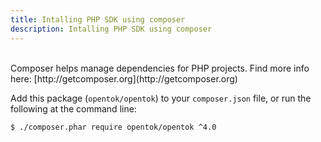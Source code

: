 ```yaml
---
title: Intalling PHP SDK using composer
description: Intalling PHP SDK using composer
---
```

<br>
Composer helps manage dependencies for PHP projects. Find more info here: [http://getcomposer.org](http://getcomposer.org)

Add this package (`opentok/opentok`) to your `composer.json` file, or run the following at the command line:

```sh
$ ./composer.phar require opentok/opentok ^4.0
```